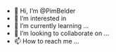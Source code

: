 - 👋 Hi, I’m @PimBelder
- 👀 I’m interested in 
- 🌱 I’m currently learning ...
- 💞️ I’m looking to collaborate on ...
- 📫 How to reach me ...

<!---
PimBelder/PimBelder is a ✨ special ✨ repository because its `README.md` (this file) appears on your GitHub profile.
You can click the Preview link to take a look at your changes.
--->
